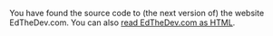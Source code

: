 You have found the source code to (the next version of) the website EdTheDev.com.
You can also [read EdTheDev.com as HTML](http://edthedev.github.io).
